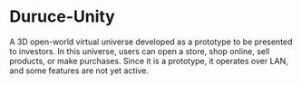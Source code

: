 # Duruce-Unity
A 3D open-world virtual universe developed as a prototype to be presented to investors. In this universe, users can open a store, shop online, sell products, or make purchases. Since it is a prototype, it operates over LAN, and some features are not yet active.
